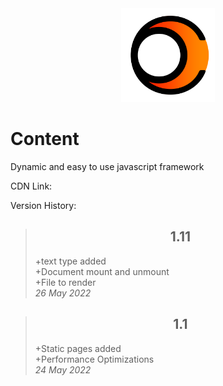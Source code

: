 <div align="center">
<img width="150px" src="https://github.com/HasanHuseyinDemir/Crud-Application-with-ContentJS/raw/master/contentjs.png"/>
</div>


# Content
 Dynamic and easy to use javascript framework

CDN Link:

> <script src="https://cdn.jsdelivr.net/gh/hasanhuseyindemir/Content/versions/content-1.11.js" defer></script>

Version History:
><h2 align="center">1.11</h2>
>+text type added<br>
>+Document mount and unmount<br> 
>+File to render<br>
><i align="center">26 May 2022</i>

><h2 align="center">1.1</h2> 
>
>+Static pages added<br>
>+Performance Optimizations<br>
<i align="center">24 May 2022</i>
